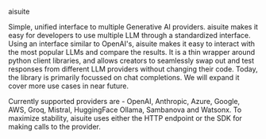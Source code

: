 aisuite

Simple, unified interface to multiple Generative AI providers.
aisuite makes it easy for developers to use multiple LLM through a standardized interface. Using an interface similar to OpenAI's,
aisuite makes it easy to interact with the most popular LLMs and compare the results. It is a thin wrapper around python client libraries,
and allows creators to seamlessly swap out and test responses from different LLM providers without changing their code. Today, the library is primarily focussed on chat completions. 
We will expand it cover more use cases in near future.

Currently supported providers are - OpenAI, Anthropic, Azure, Google, AWS, Groq, Mistral, HuggingFace Ollama, Sambanova and Watsonx. To maximize stability, 
aisuite uses either the HTTP endpoint or the SDK for making calls to the provider.

